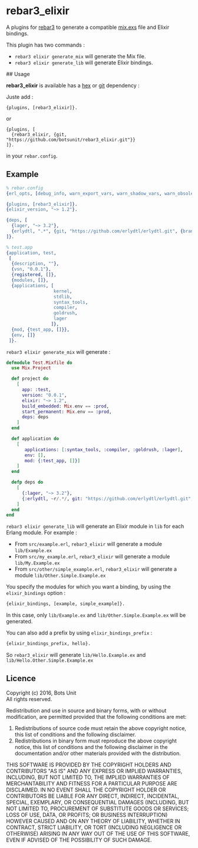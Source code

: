 # rebar3_elixir

A plugins for [rebar3](http://www.rebar3.org/) to generate a compatible [mix.exs](http://elixir-lang.org/docs/stable/mix/Mix.html) file and Elixir bindings.

This plugin has two commands :

* `rebar3 elixir generate_mix` will generate the Mix file.
* `rebar3 elixir generate_lib` will generate Elixir bindings.

## Usage

__rebar3_elixir__ is available has a [hex](https://hex.pm/packages/rebar3_elixir) or [git](https://github.com/botsunit/rebar3_elixir) dependency :

Juste add :

```
{plugins, [rebar3_elixir]}.
```

or 

```
{plugins, [
  {rebar3_elixir, {git, "https://github.com/botsunit/rebar3_elixir.git"}}
]}.
```

in your `rebar.config`.

## Example

```erlang
% rebar.config
{erl_opts, [debug_info, warn_export_vars, warn_shadow_vars, warn_obsolete_guard]}.

{plugins, [rebar3_elixir]}.
{elixir_version, "~> 1.2"}.

{deps, [
  {lager, "~> 3.2"},
  {erlydtl, ".*", {git, "https://github.com/erlydtl/erlydtl.git", {branch, "master"}}}
]}.
```

```erlang
% test.app
{application, test,
 [
  {description, ""},
  {vsn, "0.0.1"},
  {registered, []},
  {modules, []},
  {applications, [
                  kernel,
                  stdlib,
                  syntax_tools,
                  compiler,
                  goldrush,
                  lager
                 ]},
  {mod, {test_app, []}},
  {env, []}
 ]}.
```

`rebar3 elixir generate_mix` will generate :

```elixir
defmodule Test.Mixfile do
  use Mix.Project

  def project do
    [
      app: :test,
      version: "0.0.1",
      elixir: "~> 1.2",
      build_embedded: Mix.env == :prod,
      start_permanent: Mix.env == :prod,
      deps: deps
    ]
  end

  def application do
    [
       applications: [:syntax_tools, :compiler, :goldrush, :lager], 
       env: [],
       mod: {:test_app, []}]
    ]
  end

  defp deps do
    [ 
      {:lager, "~> 3.2"},
      {:erlydtl, ~r/.*/, git: "https://github.com/erlydtl/erlydtl.git", branch: "master"},  
    ]
  end
end
```

`rebar3 elixir generate_lib` will generate an Elixir module in `lib` for each Erlang module. For example :

* From `src/example.erl`, `rebar3_elixir` will generate a module `lib/Example.ex`
* From `src/my_example.erl`, `rebar3_elixir` will generate a module `lib/My.Example.ex`
* From `src/other/simple_example.erl`, `rebar3_elixir` will generate a module `lib/Other.Simple.Example.ex`

You specify the modules for which you want a binding, by using the `elixir_bindings` option :

```makefile
{elixir_bindings, [example, simple_example]}. 
```

In this case, only `lib/Example.ex` and `lib/Other.Simple.Example.ex` will be generated.

You can also add a prefix by using `elixir_bindings_prefix` :

```makefile
{elixir_bindings_prefix, hello}.
```

So `rebar3_elixir` will generate `lib/Hello.Example.ex` and `lib/Hello.Other.Simple.Example.ex`

## Licence

Copyright (c) 2016, Bots Unit<br />
All rights reserved.

Redistribution and use in source and binary forms, with or without modification, are permitted provided that the following conditions are met:

1. Redistributions of source code must retain the above copyright notice, this list of conditions and the following disclaimer.
1. Redistributions in binary form must reproduce the above copyright notice, this list of conditions and the following disclaimer in the documentation and/or other materials provided with the distribution.


THIS SOFTWARE IS PROVIDED BY THE COPYRIGHT HOLDERS AND CONTRIBUTORS "AS IS" AND ANY EXPRESS OR IMPLIED WARRANTIES, INCLUDING, BUT NOT LIMITED TO, THE IMPLIED WARRANTIES OF MERCHANTABILITY AND FITNESS FOR A PARTICULAR PURPOSE ARE DISCLAIMED. IN NO EVENT SHALL THE COPYRIGHT HOLDER OR CONTRIBUTORS BE LIABLE FOR ANY DIRECT, INDIRECT, INCIDENTAL, SPECIAL, EXEMPLARY, OR CONSEQUENTIAL DAMAGES (INCLUDING, BUT NOT LIMITED TO, PROCUREMENT OF SUBSTITUTE GOODS OR SERVICES; LOSS OF USE, DATA, OR PROFITS; OR BUSINESS INTERRUPTION) HOWEVER CAUSED AND ON ANY THEORY OF LIABILITY, WHETHER IN CONTRACT, STRICT LIABILITY, OR TORT (INCLUDING NEGLIGENCE OR OTHERWISE) ARISING IN ANY WAY OUT OF THE USE OF THIS SOFTWARE, EVEN IF ADVISED OF THE POSSIBILITY OF SUCH DAMAGE.


